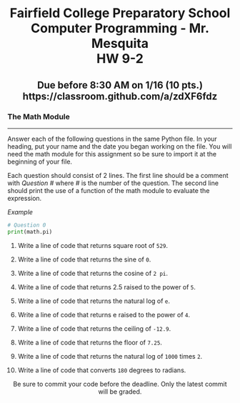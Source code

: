 <h1 align="center">
    Fairfield College Preparatory School<br>
    Computer Programming - Mr. Mesquita<br>
    HW 9-2
</h1>

<h2 align="center">
    Due before 8:30 AM on 1/16 (10 pts.)<br>
    https://classroom.github.com/a/zdXF6fdz
</h2>

### The Math Module

---

Answer each of the following questions in the same Python file. In your heading, put your name and the date you began working on the file. You will need the math module for this assignment so be sure to import it at the beginning of your file.

Each question should consist of 2 lines. The first line should be a comment with *Question #* where *#* is the number of the question. The second line should print the use of a function of the math module to evaluate the expression.

*Example*

``` python
# Question 0
print(math.pi)
```

1. Write a line of code that returns square root of `529`.

2. Write a line of code that returns the sine of `0`.

3. Write a line of code that returns the cosine of `2 pi`.

4. Write a line of code that returns 2.5 raised to the power of `5`.

5. Write a line of code that returns the natural log of `e`.

6. Write a line of code that returns e raised to the power of `4`.

7. Write a line of code that returns the ceiling of `-12.9`.

8. Write a line of code that returns the floor of `7.25`.

9. Write a line of code that returns the natural log of `1000` times `2`.

10. Write a line of code that converts `180` degrees to radians.

<p align="center">	Be sure to commit your code before the deadline. Only the latest commit will be graded.</p>
